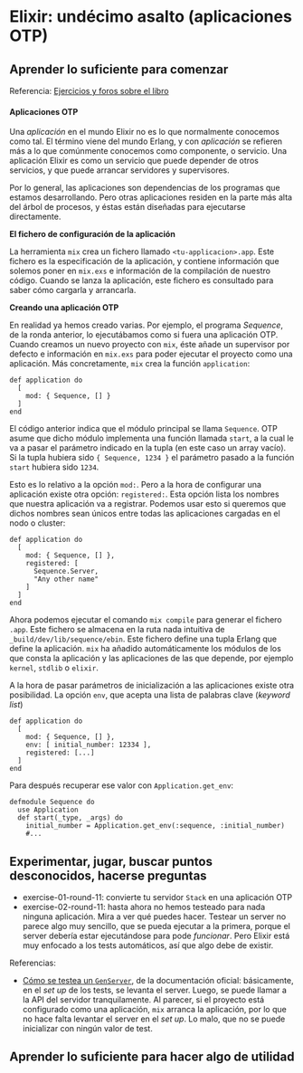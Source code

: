 # Elixir: undécimo asalto (aplicaciones OTP)

## Aprender lo suficiente para comenzar

Referencia: [Ejercicios y foros sobre el libro](https://forums.pragprog.com/forums/322)

#### Aplicaciones OTP

Una *aplicación* en el mundo Elixir no es lo que normalmente conocemos como tal. El término viene del mundo Erlang, y con *aplicación* se refieren más a lo que comúnmente conocemos como componente, o servicio. Una aplicación Elixir es como un servicio que puede depender de otros servicios, y que puede arrancar servidores y supervisores.

Por lo general, las aplicaciones son dependencias de los programas que estamos desarrollando. Pero otras aplicaciones residen en la parte más alta del árbol de procesos, y éstas están diseñadas para ejecutarse directamente.

**El fichero de configuración de la aplicación**

La herramienta `mix` crea un fichero llamado `<tu-applicacion>.app`. Este fichero es la especificación de la aplicación, y contiene información que solemos poner en `mix.exs` e información de la compilación de nuestro código. Cuando se lanza la aplicación, este fichero es consultado para saber cómo cargarla y arrancarla.

**Creando una aplicación OTP**

En realidad ya hemos creado varias. Por ejemplo, el programa *Sequence*, de la ronda anterior, lo ejecutábamos como si fuera una aplicación OTP. Cuando creamos un nuevo proyecto con `mix`, éste añade un supervisor por defecto e información en `mix.exs` para poder ejecutar el proyecto como una aplicación. Más concretamente, `mix` crea la función `application`:

```
def application do
  [
    mod: { Sequence, [] }
  ]
end
```

El código anterior indica que el módulo principal se llama `Sequence`. OTP asume que dicho módulo implementa una función llamada `start`, a la cual le va a pasar el parámetro indicado en la tupla (en este caso un array vacío). Si la tupla hubiera sido `{ Sequence, 1234 }` el parámetro pasado a la función `start` hubiera sido `1234`.

Esto es lo relativo a la opción `mod:`. Pero a la hora de configurar una aplicación existe otra opción: `registered:`. Esta opción lista los nombres que nuestra aplicación va a registrar. Podemos usar esto si queremos que dichos nombres sean únicos entre todas las aplicaciones cargadas en el nodo o cluster:

```
def application do
  [
    mod: { Sequence, [] },
    registered: [
      Sequence.Server,
      "Any other name"
    ]
  ]
end
```

Ahora podemos ejecutar el comando `mix compile` para generar el fichero `.app`. Este fichero se almacena en la ruta nada intuitiva de `_build/dev/lib/sequence/ebin`. Este fichero define una tupla Erlang que define la aplicación. `mix` ha añadido automáticamente los módulos de los que consta la aplicación y las aplicaciones de las que depende, por ejemplo `kernel`, `stdlib` o `elixir`.

A la hora de pasar parámetros de inicialización a las aplicaciones existe otra posibilidad. La opción `env`, que acepta una lista de palabras clave (*keyword list*)

```
def application do
  [
    mod: { Sequence, [] },
    env: [ initial_number: 12334 ],
    registered: [...]
  ]
end
```

Para después recuperar ese valor con `Application.get_env`:

```
defmodule Sequence do
  use Application
  def start(_type, _args) do
    initial_number = Application.get_env(:sequence, :initial_number)
    #...
```

## Experimentar, jugar, buscar puntos desconocidos, hacerse preguntas

- exercise-01-round-11: convierte tu servidor `Stack` en una aplicación OTP
- exercise-02-round-11: hasta ahora no hemos testeado para nada ninguna aplicación. Mira a ver qué puedes hacer. Testear un server no parece algo muy sencillo, que se pueda ejecutar a la primera, porque el server debería estar ejecutándose para pode *funcionar*. Pero Elixir está muy enfocado a los tests automáticos, así que algo debe de existir.

Referencias:

- [Cómo se testea un `GenServer`](http://elixir-lang.org/getting-started/mix-otp/genserver.html#testing-a-genserver), de la documentación oficial: básicamente, en el *set up* de los tests, se levanta el server. Luego, se puede llamar a la API del servidor tranquilamente. Al parecer, si el proyecto está configurado como una aplicación, `mix` arranca la aplicación, por lo que no hace falta levantar el server en el *set up*. Lo malo, que no se puede inicializar con ningún valor de test.

## Aprender lo suficiente para hacer algo de utilidad

